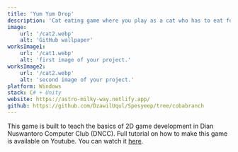 ```yaml
---
title: 'Yum Yum Drop'
description: 'Cat eating game where you play as a cat who has to eat food from the sky.'
image:
    url: '/cat2.webp'
    alt: 'GitHub wallpaper'
worksImage1:
    url: '/cat1.webp'
    alt: 'first image of your project.'
worksImage2:
    url: '/cat2.webp'
    alt: 'second image of your project.'
platform: Windows
stack: C# + Unity
website: https://astro-milky-way.netlify.app/
github: https://github.com/DzawilUqul/Spesyeep/tree/cobabranch
---
```


This game is built to teach the basics of 2D game development in Dian Nuswantoro Computer Club (DNCC). Full tutorial on how to make this game is available on Youtube. You can watch it [here](https://youtu.be/FaZu6IGa3Cs?si=NjXTCdu_oGGhiQn_).
```